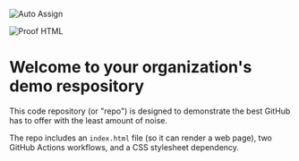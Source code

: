 ![Auto Assign](https://github.com/Devops-demogithub/demo-repository/actions/workflows/auto-assign.yml/badge.svg)

![Proof HTML](https://github.com/Devops-demogithub/demo-repository/actions/workflows/proof-html.yml/badge.svg)

# Welcome to your organization's demo respository
This code repository (or "repo") is designed to demonstrate the best GitHub has to offer with the least amount of noise.

The repo includes an `index.html` file (so it can render a web page), two GitHub Actions workflows, and a CSS stylesheet dependency.
